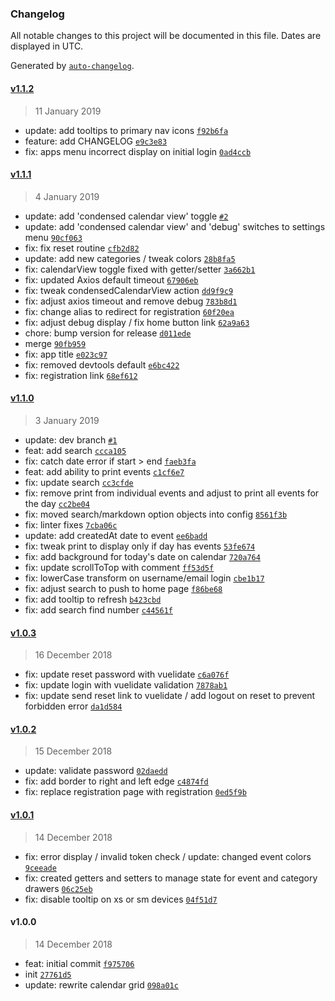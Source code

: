 ### Changelog

All notable changes to this project will be documented in this file. Dates are displayed in UTC.

Generated by [`auto-changelog`](https://github.com/CookPete/auto-changelog).

#### [v1.1.2](https://github.com/ICJIA/icjia-calendar/compare/v1.1.1...v1.1.2)

> 11 January 2019

- update: add tooltips to primary nav icons [`f92b6fa`](https://github.com/ICJIA/icjia-calendar/commit/f92b6fa6f20ec01837c317cecb8dfcbb4d8b8b0b)
- feature: add CHANGELOG [`e9c3e83`](https://github.com/ICJIA/icjia-calendar/commit/e9c3e831f2ed7ccaebd546b01e6af2feb7e7eee0)
- fix: apps menu incorrect display on initial login [`0ad4ccb`](https://github.com/ICJIA/icjia-calendar/commit/0ad4ccb1ec22e20479919e0392fb95a40b1eac45)

#### [v1.1.1](https://github.com/ICJIA/icjia-calendar/compare/v1.1.0...v1.1.1)

> 4 January 2019

- update: add 'condensed calendar view' toggle [`#2`](https://github.com/ICJIA/icjia-calendar/pull/2)
- update: add 'condensed calendar view' and 'debug' switches to settings menu [`90cf063`](https://github.com/ICJIA/icjia-calendar/commit/90cf063723d4c7ac7b5c9c062a478fe60e43544b)
- fix: fix reset routine [`cfb2d82`](https://github.com/ICJIA/icjia-calendar/commit/cfb2d82587158ae7f97f31aa0fe18ffb7ca38b6a)
- update: add new categories / tweak colors [`28b8fa5`](https://github.com/ICJIA/icjia-calendar/commit/28b8fa56dd1ab00b05b77f53c542069c250c29fd)
- fix: calendarView toggle fixed with getter/setter [`3a662b1`](https://github.com/ICJIA/icjia-calendar/commit/3a662b18559fa111facc6646132c9d03b32f9e75)
- fix: updated Axios default timeout [`67906eb`](https://github.com/ICJIA/icjia-calendar/commit/67906ebbaacadc5044965e1d78f9c1f5907892f9)
- fix: tweak condensedCalendarView action [`dd9f9c9`](https://github.com/ICJIA/icjia-calendar/commit/dd9f9c96fd7329d840cf02353ceca2f4b11fcb3d)
- fix: adjust axios timeout and remove debug [`783b8d1`](https://github.com/ICJIA/icjia-calendar/commit/783b8d1a42aef34b01f7def62beca3ca3f0a3087)
- fix: change alias to redirect for registration [`60f20ea`](https://github.com/ICJIA/icjia-calendar/commit/60f20eae259a89a1e757382001b9a2285117c6ab)
- fix: adjust debug display / fix home button link [`62a9a63`](https://github.com/ICJIA/icjia-calendar/commit/62a9a6398662b38450bfc4182816e7baaf71a8a2)
- chore: bump version for release [`d011ede`](https://github.com/ICJIA/icjia-calendar/commit/d011edecdc36eca24a1406957032f0156b14137b)
- merge [`90fb959`](https://github.com/ICJIA/icjia-calendar/commit/90fb9594e701f5bbf7e52cdbbec4766f85d854de)
- fix: app title [`e023c97`](https://github.com/ICJIA/icjia-calendar/commit/e023c97f0fcc1dbc45e1b5096500bc4f710f5f03)
- fix: removed devtools default [`e6bc422`](https://github.com/ICJIA/icjia-calendar/commit/e6bc4227d5c20b26ce6a4701abcb74b217430e53)
- fix: registration link [`68ef612`](https://github.com/ICJIA/icjia-calendar/commit/68ef612bb1fc19ac3c0b3e9fbd597dca755c3a93)

#### [v1.1.0](https://github.com/ICJIA/icjia-calendar/compare/v1.0.3...v1.1.0)

> 3 January 2019

- update: dev branch [`#1`](https://github.com/ICJIA/icjia-calendar/pull/1)
- feat: add search [`ccca105`](https://github.com/ICJIA/icjia-calendar/commit/ccca10586c92d3293fdf9815d0e86d39ac09fdfc)
- fix: catch date error if start > end [`faeb3fa`](https://github.com/ICJIA/icjia-calendar/commit/faeb3fabb190364b1ce94b9c927f3bf9607d88eb)
- feat: add ability to print events [`c1cf6e7`](https://github.com/ICJIA/icjia-calendar/commit/c1cf6e7cd117222ef3e0266cc4a6d222e481457e)
- fix: update search [`cc3cfde`](https://github.com/ICJIA/icjia-calendar/commit/cc3cfde0fc3dbd74a4bf60b2fbb89f42166a69a6)
- fix: remove print from individual events and adjust to print all events for the day [`cc2be04`](https://github.com/ICJIA/icjia-calendar/commit/cc2be045f91f294d31a448f69caa77b26146b53e)
- fix: moved search/markdown option objects into config [`8561f3b`](https://github.com/ICJIA/icjia-calendar/commit/8561f3bff6fc8fe7a90341c769df18d36bb946a4)
- fix: linter fixes [`7cba06c`](https://github.com/ICJIA/icjia-calendar/commit/7cba06c16792b99162dbc9690a5d065a9689f358)
- update: add createdAt date to event [`ee6badd`](https://github.com/ICJIA/icjia-calendar/commit/ee6baddd9c5c86f3faef6e03e23f15ad78a9410b)
- fix: tweak print to display only if day has events [`53fe674`](https://github.com/ICJIA/icjia-calendar/commit/53fe674b997d27d46727baf0a8d97c99600ef1fc)
- fix: add background for today's date on calendar [`720a764`](https://github.com/ICJIA/icjia-calendar/commit/720a7642e2e62dc9e037fb4cbb9d42a7208bf5f5)
- fix: update scrollToTop with comment [`ff53d5f`](https://github.com/ICJIA/icjia-calendar/commit/ff53d5f8fbf9ca1199273cc4805b03d10468b3c3)
- fix: lowerCase transform on username/email login [`cbe1b17`](https://github.com/ICJIA/icjia-calendar/commit/cbe1b17c5524ca240a4228588fa4d2059d70b362)
- fix: adjust search to push to home page [`f86be68`](https://github.com/ICJIA/icjia-calendar/commit/f86be68ecb1a204771472e64329f2fbd6cb7d8f4)
- fix: add tooltip to refresh [`b423cbd`](https://github.com/ICJIA/icjia-calendar/commit/b423cbd3839cc9ce399fa3214fb2eee14f829a18)
- fix: add search find number [`c44561f`](https://github.com/ICJIA/icjia-calendar/commit/c44561f46c6c8feb3bd483066f8a6d0f6dd3b246)

#### [v1.0.3](https://github.com/ICJIA/icjia-calendar/compare/v1.0.2...v1.0.3)

> 16 December 2018

- fix: update reset password with vuelidate [`c6a076f`](https://github.com/ICJIA/icjia-calendar/commit/c6a076ff4eb7dbb8a58a70930c53e5ac8b024e2e)
- fix: update login with vuelidate validation [`7878ab1`](https://github.com/ICJIA/icjia-calendar/commit/7878ab1d444fb4f3664f8af027f15b2398d5f55e)
- fix: update send reset link to vuelidate / add logout on reset to prevent forbidden error [`da1d584`](https://github.com/ICJIA/icjia-calendar/commit/da1d5840438a7de0236da466e675579ea663c2bc)

#### [v1.0.2](https://github.com/ICJIA/icjia-calendar/compare/v1.0.1...v1.0.2)

> 15 December 2018

- update: validate password [`02daedd`](https://github.com/ICJIA/icjia-calendar/commit/02daedd24b085648fa81311153b6e641ef9465da)
- fix: add border to right and left edge [`c4874fd`](https://github.com/ICJIA/icjia-calendar/commit/c4874fd16f464bfeab42fd366754ac506c19d018)
- fix: replace registration page with registration [`0ed5f9b`](https://github.com/ICJIA/icjia-calendar/commit/0ed5f9bee977881a054c10c315c6b11a60648291)

#### [v1.0.1](https://github.com/ICJIA/icjia-calendar/compare/v1.0.0...v1.0.1)

> 14 December 2018

- fix: error display / invalid token check / update: changed event colors [`9ceeade`](https://github.com/ICJIA/icjia-calendar/commit/9ceeadefc77ab8b34e7714cf3bbab2e44753343c)
- fix: created getters and setters to manage state for event and category drawers [`06c25eb`](https://github.com/ICJIA/icjia-calendar/commit/06c25eb26cf3ca0b4a60852c13846946df6f54cf)
- fix: disable tooltip on xs or sm devices [`04f51d7`](https://github.com/ICJIA/icjia-calendar/commit/04f51d7418930aec7f935b4f7db31fd8605b82f3)

#### v1.0.0

> 14 December 2018

- feat: initial commit [`f975706`](https://github.com/ICJIA/icjia-calendar/commit/f975706a6fea8ce9add0ecdbb3e85775e7419bbb)
- init [`27761d5`](https://github.com/ICJIA/icjia-calendar/commit/27761d568b8c83dff1a9e0e34f7e959d20f3b6a9)
- update: rewrite calendar grid [`098a01c`](https://github.com/ICJIA/icjia-calendar/commit/098a01c06abaeef4fb4fd52ca77f8c5aef0692c9)
